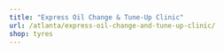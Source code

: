 ```yaml
---
title: "Express Oil Change & Tune-Up Clinic"
url: /atlanta/express-oil-change-and-tune-up-clinic/
shop: tyres
---
```

